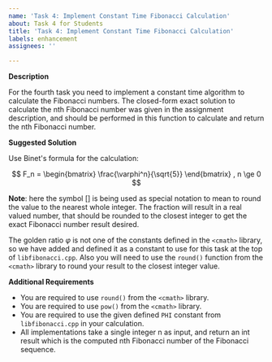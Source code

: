 ```yaml
---
name: 'Task 4: Implement Constant Time Fibonacci Calculation'
about: Task 4 for Students
title: 'Task 4: Implement Constant Time Fibonacci Calculation'
labels: enhancement
assignees: ''

---
```


**Description**

For the fourth task you need to implement a constant time algorithm to calculate the
Fibonacci numbers.  The closed-form exact solution to calculate the nth Fibonacci number
was given in the assignment description, and should be performed in this function to
calculate and return the nth Fibonacci number.

**Suggested Solution**

Use Binet's formula for the calculation:

$$
F_n = 
\begin{bmatrix}
\frac{\varphi^n}{\sqrt{5}}
\end{bmatrix}
, n \ge 0
$$

**Note**: here the symbol $[ ]$ is being used as special notation to
mean to round the value to the nearest whole integer.  The fraction
will result in a real valued number, that should be rounded to the
closest integer to get the exact Fibonacci number result desired.

The golden ratio $\varphi$ is not one of the constants defined in
the `<cmath>` library, so we have added and defined it as a constant
to use for this task at the top of `libfibonacci.cpp`.  Also you will
need to use the `round()` function from the `<cmath>` library to round
your result to the closest integer value.

**Additional Requirements**

- You are required to use `round()` from the `<cmath>` library.
- You are required to use `pow()` from the `<cmath>` library.
- You are required to use the given defined `PHI` constant from
  `libfibonacci.cpp` in your calculation.
- All implementations take a single integer n as input, and return an int result
  which is the computed nth Fibonacci number of the Fibonacci sequence.

